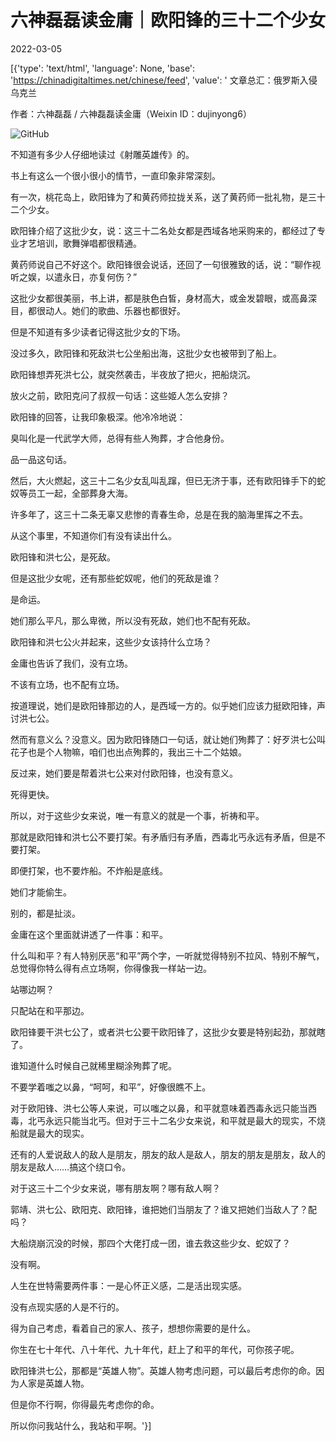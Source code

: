 # 六神磊磊读金庸｜欧阳锋的三十二个少女

2022-03-05

[{'type': 'text/html', 'language': None, 'base': 'https://chinadigitaltimes.net/chinese/feed', 'value': ' 文章总汇：俄罗斯入侵乌克兰

作者：六神磊磊 / 六神磊磊读金庸（Weixin ID：dujinyong6）

![GitHub](https://chinadigitaltimes.net/chinese/files/2022/03/post-677842-6223619ebfea1.)

不知道有多少人仔细地读过《射雕英雄传》的。

书上有这么一个很小很小的情节，一直印象非常深刻。

有一次，桃花岛上，欧阳锋为了和黄药师拉拢关系，送了黄药师一批礼物，是三十二个少女。

欧阳锋介绍了这批少女，说：这三十二名处女都是西域各地采购来的，都经过了专业才艺培训，歌舞弹唱都很精通。

黄药师说自己不好这个。欧阳锋很会说话，还回了一句很雅致的话，说：“聊作视听之娱，以遣永日，亦复何伤？”

这批少女都很美丽，书上讲，都是肤色白皙，身材高大，或金发碧眼，或高鼻深目，都很动人。她们的歌曲、乐器也都很好。

但是不知道有多少读者记得这批少女的下场。

没过多久，欧阳锋和死敌洪七公坐船出海，这批少女也被带到了船上。

欧阳锋想弄死洪七公，就突然袭击，半夜放了把火，把船烧沉。

放火之前，欧阳克问了叔叔一句话：这些姬人怎么安排？

欧阳锋的回答，让我印象极深。他冷冷地说：

臭叫化是一代武学大师，总得有些人殉葬，才合他身份。

品一品这句话。

然后，大火燃起，这三十二名少女乱叫乱蹿，但已无济于事，还有欧阳锋手下的蛇奴等员工一起，全部葬身大海。

许多年了，这三十二条无辜又悲惨的青春生命，总是在我的脑海里挥之不去。

从这个事里，不知道你们有没有读出什么。

欧阳锋和洪七公，是死敌。

但是这批少女呢，还有那些蛇奴呢，他们的死敌是谁？

是命运。

她们那么平凡，那么卑微，所以没有死敌，她们也不配有死敌。

欧阳锋和洪七公火并起来，这些少女该持什么立场？

金庸也告诉了我们，没有立场。

不该有立场，也不配有立场。

按道理说，她们是欧阳锋那边的人，是西域一方的。似乎她们应该力挺欧阳锋，声讨洪七公。

然而有意义么？没意义。因为欧阳锋随口一句话，就让她们殉葬了：好歹洪七公叫花子也是个人物嘛，咱们也出点殉葬的，我出三十二个姑娘。

反过来，她们要是帮着洪七公来对付欧阳锋，也没有意义。

死得更快。

所以，对于这些少女来说，唯一有意义的就是一个事，祈祷和平。

那就是欧阳锋和洪七公不要打架。有矛盾归有矛盾，西毒北丐永远有矛盾，但是不要打架。

即便打架，也不要炸船。不炸船是底线。

她们才能偷生。

别的，都是扯淡。

金庸在这个里面就讲透了一件事：和平。

什么叫和平？有人特别厌恶“和平”两个字，一听就觉得特别不拉风、特别不解气，总觉得你特么得有点立场啊，你得像我一样站一边。

站哪边啊？

只配站在和平那边。

欧阳锋要干洪七公了，或者洪七公要干欧阳锋了，这批少女要是特别起劲，那就瞎了。

谁知道什么时候自己就稀里糊涂殉葬了呢。

不要学着嗤之以鼻，“呵呵，和平”，好像很瞧不上。

对于欧阳锋、洪七公等人来说，可以嗤之以鼻，和平就意味着西毒永远只能当西毒，北丐永远只能当北丐。但对于三十二名少女来说，和平就是最大的现实，不烧船就是最大的现实。

还有的人爱说敌人的敌人是朋友，朋友的敌人是敌人，朋友的朋友是朋友，敌人的朋友是敌人……搞这个绕口令。

对于这三十二个少女来说，哪有朋友啊？哪有敌人啊？

郭靖、洪七公、欧阳克、欧阳锋，谁把她们当朋友了？谁又把她们当敌人了？配吗？

大船烧崩沉没的时候，那四个大佬打成一团，谁去救这些少女、蛇奴了？

没有啊。

人生在世特需要两件事：一是心怀正义感，二是活出现实感。

没有点现实感的人是不行的。

得为自己考虑，看着自己的家人、孩子，想想你需要的是什么。

你生在七十年代、八十年代、九十年代，赶上了和平的年代，可你孩子呢。

欧阳锋洪七公，那都是“英雄人物”。英雄人物考虑问题，可以最后考虑你的命。因为人家是英雄人物。

但是你不行啊，你得最先考虑你的命。

所以你问我站什么，我站和平啊。'}]